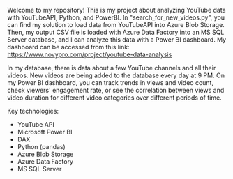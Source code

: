 Welcome to my repository!
This is my project about analyzing YouTube data with YouTubeAPI, Python, and PowerBI.
In "search_for_new_videos.py", you can find my solution to load data from YouTubeAPI into Azure Blob Storage. Then, my output CSV file is loaded with Azure Data Factory into an MS SQL Server database, and I can analyze this data with a Power BI dashboard. My dashboard can be accessed from this link: https://www.novypro.com/project/youtube-data-analysis

In my database, there is data about a few YouTube channels and all their videos. New videos are being added to the database every day at 9 PM. On my Power BI dashboard, you can track trends in views and video count, check viewers' engagement rate, or see the correlation between views and video duration for different video categories over different periods of time.

Key technologies:
 - YouTube API
 - Microsoft Power BI
 - DAX
 - Python (pandas)
 - Azure Blob Storage
 - Azure Data Factory
 - MS SQL Server
